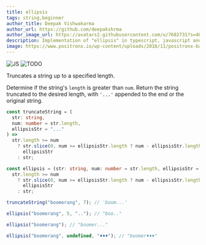 ```yaml
---
title: ellipsis
tags: string,beginner
author_title: Deepak Vishwakarma
author_url: https://github.com/deepakshrma
author_image_url: https://avatars2.githubusercontent.com/u/7682731?s=400
description: Implementation of "ellipsis" in typescript, javascript and deno.
image: https://www.positronx.io/wp-content/uploads/2018/11/positronx-banner-1152-1.jpg
---
```


![JS](https://img.shields.io/badge/supports-javascript-yellow.svg?style=flat-square)
![TODO](https://img.shields.io/badge///TODO-blue.svg?style=flat-square)

Truncates a string up to a specified length.

Determine if the string's `length` is greater than `num`.
Return the string truncated to the desired length, with `'...'` appended to the end or the original string.

```ts title="typescript"
const truncateString = (
  str: string,
  num: number = str.length,
  ellipsisStr = "..."
) =>
  str.length >= num
    ? str.slice(0, num >= ellipsisStr.length ? num - ellipsisStr.length : num) +
      ellipsisStr
    : str;

const ellipsis = (str: string, num: number = str.length, ellipsisStr = "...") =>
  str.length >= num
    ? str.slice(0, num >= ellipsisStr.length ? num - ellipsisStr.length : num) +
      ellipsisStr
    : str;
```

```ts title="typescript"
truncateString("boomerang", 7); // 'boom...'

ellipsis("boomerang", 5, ".."); // "boo.."

ellipsis("boomerang"); // "boomer..."

ellipsis("boomerang", undefined, "♦♦♦"); // "boomer♦♦♦"
```
